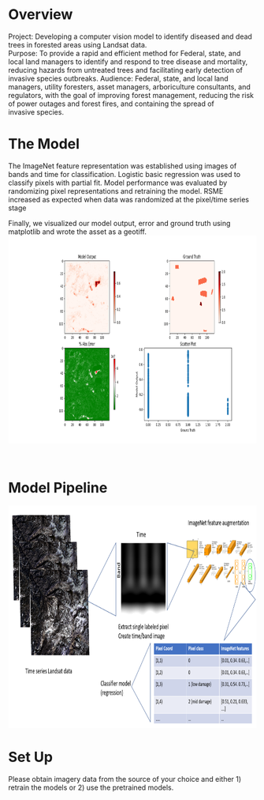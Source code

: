 # Overview

Project: Developing a computer vision model to identify diseased and dead trees in forested areas using Landsat data.<br>
Purpose: To provide a rapid and efficient method for Federal, state, and local land managers to identify and respond to tree disease and mortality, reducing hazards from untreated trees and facilitating early detection of invasive species outbreaks.
Audience: Federal, state, and local land managers, utility foresters, asset managers, arboriculture consultants, and regulators, with the goal of improving forest management, reducing the risk of power outages and forest fires, and containing the spread of invasive species.<br>

# The Model
The ImageNet feature representation was established using images of bands and time for classification. Logistic basic regression was used to classify pixels with partial fit. Model performance was evaluated by randomizing pixel representations and retraining the model. RSME increased as expected when data was randomized at the pixel/time series stage

Finally, we visualized our model output, error and ground truth using matplotlib and wrote the asset as a geotiff.
<img src = forest_pick.png width="750" height="420"/>

<br>

# Model Pipeline
<img src = transfer_learning.PNG width="650" height="450"/>
<br> 

# Set Up
Please obtain imagery data from the source of your choice and either 1) retrain the models or 2) use the pretrained models.

